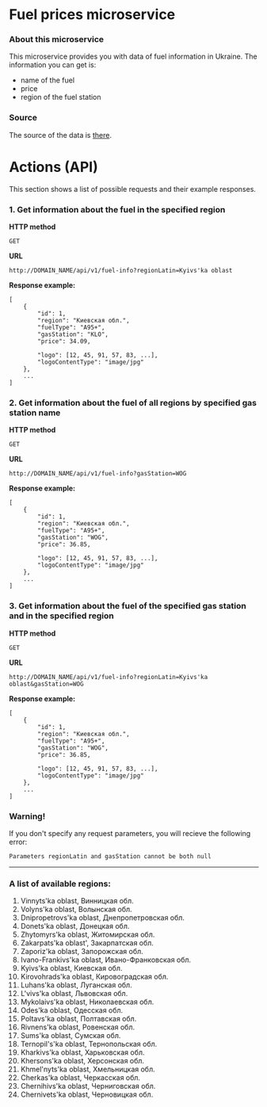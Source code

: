 # **Fuel prices microservice**
### About this microservice
This microservice provides you with data of fuel information in Ukraine.
The information you can get is:
- name of the fuel
- price
- region of the fuel station

### Source
The source of the data is [there](https://index.minfin.com.ua/markets/fuel/detail/).

# Actions (API)
This section shows a list of possible requests and their example responses.
### 1. Get information about the fuel in the specified region
**HTTP method**
```
GET
```
**URL**
```
http://DOMAIN_NAME/api/v1/fuel-info?regionLatin=Kyivs'ka oblast
```
**Response example:**
```jsonc
[
    {
        "id": 1,
        "region": "Киевская обл.",
        "fuelType": "А95+",
        "gasStation": "KLO",
        "price": 34.09,
        
        "logo": [12, 45, 91, 57, 83, ...],
        "logoContentType": "image/jpg"
    },
    ... 
]    
```
### 2. Get information about the fuel of all regions by specified gas station name 
**HTTP method**
```
GET
```
**URL**
```
http://DOMAIN_NAME/api/v1/fuel-info?gasStation=WOG
```
**Response example:**
```jsonc
[
    {
        "id": 1,
        "region": "Киевская обл.",
        "fuelType": "А95+",
        "gasStation": "WOG",
        "price": 36.85,
        
        "logo": [12, 45, 91, 57, 83, ...],
        "logoContentType": "image/jpg"
    },
    ... 
]    
```
### 3. Get information about the fuel of the specified gas station and in the specified region
**HTTP method**
```
GET
```
**URL**
```
http://DOMAIN_NAME/api/v1/fuel-info?regionLatin=Kyivs'ka oblast&gasStation=WOG
```
**Response example:**
```jsonc
[
    {
        "id": 1,
        "region": "Киевская обл.",
        "fuelType": "А95+",
        "gasStation": "WOG",
        "price": 36.85,
        
        "logo": [12, 45, 91, 57, 83, ...],
        "logoContentType": "image/jpg"
    },
    ... 
]    
```
### Warning!
If you don't specify any request parameters, you will recieve the following error:
```
Parameters regionLatin and gasStation cannot be both null
```
---

### A list of available regions:
<ol>
<li>Vinnyts'ka oblast, Винницкая обл.</li>
<li>Volyns'ka oblast, Волынская обл.</li>
<li>Dnipropetrovs'ka oblast, Днепропетровская обл.</li>
<li>Donets'ka oblast, Донецкая обл.</li>
<li>Zhytomyrs'ka oblast, Житомирская обл.</li>
<li>Zakarpats'ka oblast', Закарпатская обл.</li>
<li>Zaporiz'ka oblast, Запорожская обл.</li>
<li>Ivano-Frankivs'ka oblast, Ивано-Франковская обл.</li>
<li>Kyivs'ka oblast, Киевская обл.</li>
<li>Kirovohrads'ka oblast, Кировоградская обл.</li>
<li>Luhans'ka oblast, Луганская обл.</li>
<li>L'vivs'ka oblast, Львовская обл.</li>
<li>Mykolaivs'ka oblast, Николаевская обл.</li>
<li>Odes'ka oblast, Одесская обл.</li>
<li>Poltavs'ka oblast, Полтавская обл.</li>
<li>Rivnens'ka oblast, Ровенская обл.</li>
<li>Sums'ka oblast, Сумская обл.</li>
<li>Ternopil's'ka oblast, Тернопольская обл.</li>
<li>Kharkivs'ka oblast, Харьковская обл.</li>
<li>Khersons'ka oblast, Херсонская обл.</li>
<li>Khmel'nyts'ka oblast, Хмельницкая обл.</li>
<li>Cherkas'ka oblast, Черкасская обл.</li>
<li>Chernihivs'ka oblast, Черниговская обл.</li>
<li>Chernivets'ka oblast, Черновицкая обл.</li>
</ol>    
